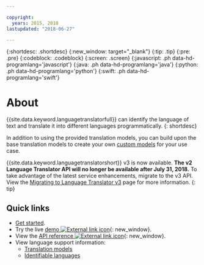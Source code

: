 ```yaml
---

copyright:
  years: 2015, 2018
lastupdated: "2018-06-27"

---
```


{:shortdesc: .shortdesc}
{:new_window: target="_blank"}
{:tip: .tip}
{:pre: .pre}
{:codeblock: .codeblock}
{:screen: .screen}
{:javascript: .ph data-hd-programlang='javascript'}
{:java: .ph data-hd-programlang='java'}
{:python: .ph data-hd-programlang='python'}
{:swift: .ph data-hd-programlang='swift'}

# About

{{site.data.keyword.languagetranslatorfull}} can identify the language of text and translate it into different languages programmatically.
{: shortdesc}

In addition to using the provided translation models, you can build upon the base translation models to create your own [custom models](customizing.html) for your use case.

{{site.data.keyword.languagetranslatorshort}} v3 is now available. **The v2 Language Translator API will no longer be available after July 31, 2018.** To take advantage of the latest service enhancements, migrate to the v3 API. View the [Migrating to Language Translator v3](migrating.html) page for more information.
{: tip}

## Quick links

- [Get started](getting-started.html).
- Try the live [demo ![External link icon](../../icons/launch-glyph.svg "External link icon")](https://language-translator-demo.ng.bluemix.net/){: new_window}.
- View the [API reference ![External link icon](../../icons/launch-glyph.svg "External link icon")](https://www.ibm.com/watson/developercloud/language-translator/api/v3/index.html){: new_window}.
- View language support information:
  - [Translation models](translation-models.html)
  - [Identifiable languages](identifiable-languages.html)

